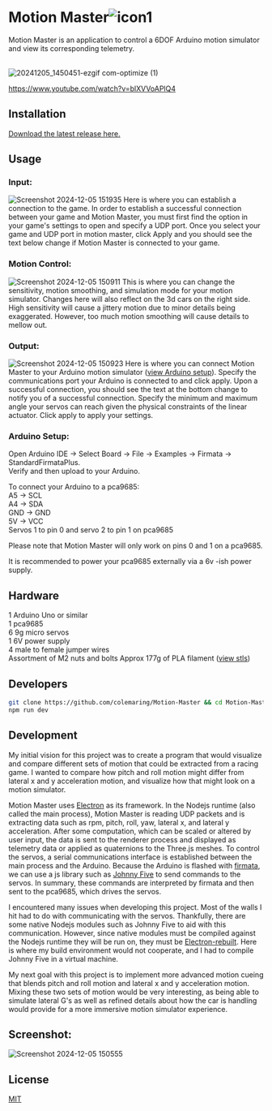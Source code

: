 # Motion Master![icon1](https://github.com/colemaring/Motion-Master/assets/65455664/c22a50dd-2108-4e5d-b7ea-bf9f34ffd181)


Motion Master is an application to control a 6DOF Arduino motion simulator and view its corresponding telemetry.   
<br>

![20241205_1450451-ezgif com-optimize (1)](https://github.com/user-attachments/assets/0156f9c3-cb6b-45a5-993d-2921084a7c35)

https://www.youtube.com/watch?v=blXVVoAPlQ4   

## Installation
[Download the latest release here.](https://github.com/colemaring/Motion-Master/releases)

## Usage

### Input: 
![Screenshot 2024-12-05 151935](https://github.com/user-attachments/assets/002f3638-0f77-4734-b9f2-108888d5e76d)
Here is where you can establish a connection to the game. In order to establish a successful connection between your game and Motion Master, you must first find the option in your game's settings to open and specify a UDP port. Once you select your game and UDP port in motion master, click Apply and you should see the text below change if Motion Master is connected to your game.
### Motion Control: 
![Screenshot 2024-12-05 150911](https://github.com/user-attachments/assets/cb3deea0-609a-41c7-88cb-8f1cdbe0ef07)
This is where you can change the sensitivity, motion smoothing, and simulation mode for your motion simulator. Changes here will also reflect on the 3d cars on the right side. High sensitivity will cause a jittery motion due to minor details being exaggerated. However, too much motion smoothing will cause details to mellow out.
### Output: 
![Screenshot 2024-12-05 150923](https://github.com/user-attachments/assets/1c67879d-c67b-4b44-b28b-dffb04d63293)
Here is where you can connect Motion Master to your Arduino motion simulator ([view Arduino setup](#arduino-setup)). Specify the communications port your Arduino is connected to and click apply. Upon a successful connection, you should see the text at the bottom change to notify you of a successful connection. Specify the minimum and maximum angle your servos can reach given the physical constraints of the linear actuator. Click apply to apply your settings.
### Arduino Setup:
Open Arduino IDE -> Select Board -> File -> Examples -> Firmata -> StandardFirmataPlus.   
Verify and then upload to your Arduino.   

To connect your Arduino to a pca9685:  
A5 -> SCL  
A4 -> SDA  
GND -> GND  
5V -> VCC  
Servos 1 to pin 0 and servo 2 to pin 1 on pca9685   

Please note that Motion Master will only work on pins 0 and 1 on a pca9685. 

It is recommended to power your pca9685 externally via a 6v -ish power supply.

## Hardware
1 Arduino Uno or similar   
1 pca9685  
6 9g micro servos  
1 6V power supply  
4 male to female jumper wires  
Assortment of M2 nuts and bolts
Approx 177g of PLA filament ([view stls](https://github.com/colemaring/Motion-Master/tree/main/stls/6dof))

## Developers
```bash
git clone https://github.com/colemaring/Motion-Master && cd Motion-Master && npm i
npm run dev
```

## Development
My initial vision for this project was to create a program that would visualize and compare different sets of motion that could be extracted from a racing game. I wanted to compare how pitch and roll motion might differ from lateral x and y acceleration motion, and visualize how that might look on a motion simulator. 

Motion Master uses [Electron](https://www.electronjs.org/) as its framework. In the Nodejs runtime (also called the main process), Motion Master is reading UDP packets and is extracting data such as rpm, pitch, roll, yaw, lateral x, and lateral y acceleration. After some computation, which can be scaled or altered by user input, the data is sent  to the renderer process and displayed as telemetry data or applied as quaternions to the Three.js meshes. To control the servos, a serial communications interface is established between the main process and the Arduino. Because the Arduino is flashed with [firmata](https://github.com/firmata/arduino), we can use a js library such as [Johnny Five](https://johnny-five.io/) to send commands to the servos. In summary, these commands are interpreted by firmata and then sent to the pca9685, which drives the servos. 

I encountered many issues when developing this project. Most of the walls I hit had to do with communicating with the servos. Thankfully, there are some native Nodejs modules such as Johnny Five to aid with this communication. However, since native modules must be compiled against the Nodejs runtime they will be run on, they must be [Electron-rebuilt](https://github.com/electron/rebuild). Here is where my build environment would not cooperate, and I had to compile Johnny Five in a virtual machine.

My next goal with this project is to implement more advanced motion cueing that blends pitch and roll motion and lateral x and y acceleration motion. Mixing these two sets of motion would be very interesting, as being able to simulate lateral G's as well as refined details about how the car is handling would provide for a more immersive motion simulator experience.

## Screenshot:
![Screenshot 2024-12-05 150555](https://github.com/user-attachments/assets/6d280c09-367a-4428-939f-3e095f9e6275)

## License
[MIT](https://choosealicense.com/licenses/mit/)
